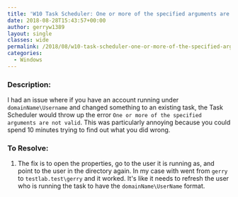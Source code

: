 ```yaml
---
title: 'W10 Task Scheduler: One or more of the specified arguments are not valid'
date: 2018-08-28T15:43:57+00:00
author: gerryw1389
layout: single
classes: wide
permalink: /2018/08/w10-task-scheduler-one-or-more-of-the-specified-arguments-are-not-valid/
categories:
  - Windows
---
```

<!--more-->

### Description:

I had an issue where if you have an account running under `domainName\Username` and changed something to an existing task, the Task Scheduler would throw up the error `One or more of the specified arguments are not valid`. This was particularly annoying because you could spend 10 minutes trying to find out what you did wrong.

### To Resolve:

1. The fix is to open the properties, go to the user it is running as, and point to the user in the directory again. In my case with went from `gerry` to `testlab.test\gerry` and it worked. It's like it needs to refresh the user who is running the task to have the `domainName\UserName` format.
